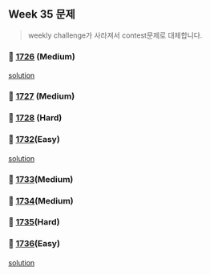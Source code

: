 ## Week 35 문제 
> weekly challenge가 사라져서 contest문제로 대체합니다.

### 👀 [1726](https://leetcode.com/problemset/all/?search=1726&page=1) (Medium)
####
[solution](https://github.com/KimHunJin/Study-Book/blob/master/algorithm/src/leetcode/LC_1726.ts)
####
### 👀 [1727](https://leetcode.com/problemset/all/?search=1727&page=1) (Medium)
####
####
### 👀 [1728](https://leetcode.com/problemset/all/?search=1728&page=1) (Hard)
####
####
### 👀 [1732](https://leetcode.com/problemset/all/?search=1732&page=1)(Easy)
####
[solution](https://github.com/KimHunJin/Study-Book/blob/master/algorithm/src/leetcode/LC_1732.ts)
####
### 👀 [1733](https://leetcode.com/problemset/all/?search=1733&page=1)(Medium)
####
####
### 👀 [1734](https://leetcode.com/problemset/all/?search=1734&page=1)(Medium)
####
####
### 👀 [1735](https://leetcode.com/problemset/all/?search=1735&page=1)(Hard)
####
####
### 👀 [1736](https://leetcode.com/problemset/all/?search=1736&page=1)(Easy)
####
[solution](https://github.com/KimHunJin/Study-Book/blob/master/algorithm/src/leetcode/LC_1736.ts)
####

